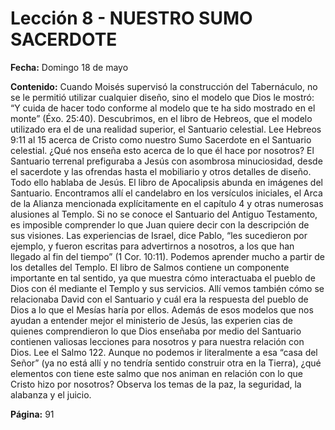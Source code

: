 # Lección 8 - NUESTRO SUMO SACERDOTE

**Fecha:** Domingo 18 de mayo

**Contenido:**
Cuando Moisés supervisó la construcción del Tabernáculo, no se le permitió
utilizar cualquier diseño, sino el modelo que Dios le mostró: “Y cuida de hacer
todo conforme al modelo que te ha sido mostrado en el monte” (Éxo. 25:40).
Descubrimos, en el libro de Hebreos, que el modelo utilizado era el de una
realidad superior, el Santuario celestial.
Lee Hebreos 9:11 al 15 acerca de Cristo como nuestro Sumo Sacerdote
en el Santuario celestial. ¿Qué nos enseña esto acerca de lo que él hace por
nosotros?
El Santuario terrenal prefiguraba a Jesús con asombrosa minuciosidad, desde
el sacerdote y las ofrendas hasta el mobiliario y otros detalles de diseño. Todo
ello hablaba de Jesús.
El libro de Apocalipsis abunda en imágenes del Santuario. Encontramos
allí el candelabro en los versículos iniciales, el Arca de la Alianza mencionada
explícitamente en el capítulo 4 y otras numerosas alusiones al Templo. Si no se
conoce el Santuario del Antiguo Testamento, es imposible comprender lo que
Juan quiere decir con la descripción de sus visiones. Las experiencias de Israel,
dice Pablo, “les sucedieron por ejemplo, y fueron escritas para advertirnos a
nosotros, a los que han llegado al fin del tiempo” (1 Cor. 10:11).
Podemos aprender mucho a partir de los detalles del Templo. El libro de
Salmos contiene un componente importante en tal sentido, ya que muestra
cómo interactuaba el pueblo de Dios con él mediante el Templo y sus servicios.
Allí vemos también cómo se relacionaba David con el Santuario y cuál era la
respuesta del pueblo de Dios a lo que el Mesías haría por ellos. Además de esos
modelos que nos ayudan a entender mejor el ministerio de Jesús, las experien­
cias de quienes comprendieron lo que Dios enseñaba por medio del Santuario
contienen valiosas lecciones para nosotros y para nuestra relación con Dios.
Lee el Salmo 122. Aunque no podemos ir literalmente a esa “casa del Señor” (ya
no está allí y no tendría sentido construir otra en la Tierra), ¿qué elementos con­
tiene este salmo que nos animan en relación con lo que Cristo hizo por nosotros?
Observa los temas de la paz, la seguridad, la alabanza y el juicio.

**Página:** 91
